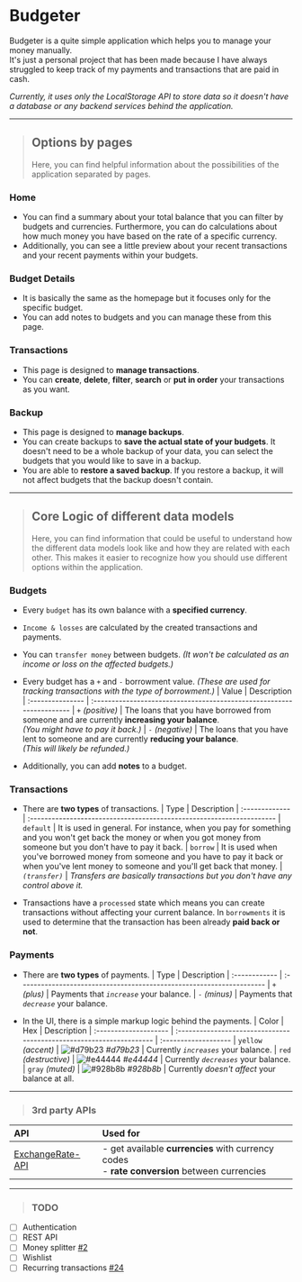 # Budgeter

Budgeter is a quite simple application which helps you to manage your money manually.<br>
It's just a personal project that has been made because I have always struggled to keep track of my payments and transactions that are paid in cash.

*Currently, it uses only the LocalStorage API to store data so it doesn't have a database or any backend services behind the application.*

---

> ## Options by pages
> Here, you can find helpful information about the possibilities of the application separated by pages.

### Home
- You can find a summary about your total balance that you can filter by budgets and currencies. Furthermore, you can do calculations about how much money you have based on the rate of a specific currency.
- Additionally, you can see a little preview about your recent transactions and your recent payments within your budgets.

### Budget Details
- It is basically the same as the homepage but it focuses only for the specific budget.
- You can add notes to budgets and you can manage these from this page.

### Transactions
- This page is designed to **manage transactions**.
- You can **create**, **delete**, **filter**, **search** or **put in order** your transactions as you want.

### Backup
- This page is designed to **manage backups**.
- You can create backups to **save the actual state of your budgets**. It doesn't need to be a whole backup of your data, you can select the budgets that you would like to save in a backup.
- You are able to **restore a saved backup**. If you restore a backup, it will not affect budgets that the backup doesn't contain.

---

> ## Core Logic of different data models
> Here, you can find information that could be useful to understand how the different data models look like and how they are related with each other. This makes it easier to recognize how you should use different options within the application.

### Budgets
- Every `budget` has its own balance with a **specified currency**.
- `Income & losses` are calculated by the created transactions and payments.
- You can `transfer money` between budgets. *(It won't be calculated as an income or loss on the affected budgets.)*
- Every budget has a `+` and `-` borrowment value. *(These are used for tracking transactions with the type of borrowment.)*
  | Value            | Description
  | :--------------- | :--------------------------------------------------------------------
  | `+` *(positive)* | The loans that you have borrowed from someone and are currently **increasing your balance**.<br>*(You might have to pay it back.)*
  | `-` *(negative)* | The loans that you have lent to someone and are currently **reducing your balance**.<br>*(This will likely be refunded.)*

- Additionally, you can add **notes** to a budget.

### Transactions
- There are **two types** of transactions.
  | Type           | Description
  | :------------- | :--------------------------------------------------------------------
  | `default`      | It is used in general. For instance, when you pay for something and you won't get back the money or when you got money from someone but you don't have to pay it back.
  | `borrow`       | It is used when you've borrowed money from someone and you have to pay it back or when you've lent money to someone and you'll get back that money.
  | *`(transfer)`* | *Transfers are basically transactions but you don't have any control above it.*

- Transactions have a `processed` state which means you can create transactions without affecting your current balance. In `borrowments` it is used to determine that the transaction has been already **paid back or not**.

### Payments
- There are **two types** of payments.
  | Type          | Description
  | :------------ | :--------------------------------------------------------------------
  | `+` *(plus)*  | Payments that *`increase`* your balance.
  | `-` *(minus)* | Payments that *`decrease`* your balance.

- In the UI, there is a simple markup logic behind the payments.
  | Color                 | Hex                                                                  | Description
  | :-------------------- | :------------------------------------------------------------------- | :-------------------
  | `yellow` *(accent)*   | ![#d79b23](https://placehold.co/15x15/d79b23/d79b23.png) *#d79b23* | Currently *`increases`* your balance.
  | `red` *(destructive)* | ![#e44444](https://placehold.co/15x15/e44444/e44444.png) *#e44444* | Currently *`decreases`* your balance.
  | `gray` *(muted)*      | ![#928b8b](https://placehold.co/15x15/928b8b/928b8b.png) *#928b8b* | Currently *doesn't affect* your balance at all.

---

> ### 3rd party APIs

| API                                                   | Used for
| :---------------------------------------------------- | :--------------------------------------------------------------------
| [ExchangeRate-API](https://www.exchangerate-api.com/) | - get available **currencies** with currency codes<br>- **rate conversion** between currencies

---

> ### TODO

- [ ] Authentication
- [ ] REST API
- [ ] Money splitter [#2](https://github.com/maateh/budgeter/issues/2)
- [ ] Wishlist
- [ ] Recurring transactions [#24](https://github.com/maateh/budgeter/issues/24)
